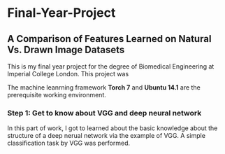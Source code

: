 # Final-Year-Project
## A Comparison of Features Learned on Natural Vs. Drawn Image Datasets

This is my final year project for the degree of Biomedical Engineering at Imperial College London. This project was 

The machine leanrning framework **Torch 7** and  **Ubuntu 14.1** are the prerequisite working environment.

### Step 1: Get to know about VGG and deep neural network

In this part of work, I got to learned about the basic knowledge about the structure of a deep nerual network via the example of VGG. A simple classification task by VGG was performed.  
